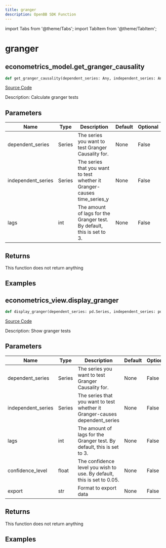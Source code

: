 ```yaml
---
title: granger
description: OpenBB SDK Function
---
```


import Tabs from '@theme/Tabs';
import TabItem from '@theme/TabItem';

# granger

<Tabs>
<TabItem value="model" label="Model" default>

## econometrics_model.get_granger_causality

```python title='openbb_terminal/econometrics/econometrics_model.py'
def get_granger_causality(dependent_series: Any, independent_series: Any, lags: Any) -> None:
```
[Source Code](https://github.com/OpenBB-finance/OpenBBTerminal/tree/main/openbb_terminal/econometrics/econometrics_model.py#L208)

Description: Calculate granger tests

## Parameters

| Name | Type | Description | Default | Optional |
| ---- | ---- | ----------- | ------- | -------- |
| dependent_series | Series | The series you want to test Granger Causality for. | None | False |
| independent_series | Series | The series that you want to test whether it Granger-causes time_series_y | None | False |
| lags | int | The amount of lags for the Granger test. By default, this is set to 3. | None | False |

## Returns

This function does not return anything

## Examples



</TabItem>
<TabItem value="view" label="View">

## econometrics_view.display_granger

```python title='openbb_terminal/econometrics/econometrics_view.py'
def display_granger(dependent_series: pd.Series, independent_series: pd.Series, lags: int, confidence_level: float, export: str) -> None:
```
[Source Code](https://github.com/OpenBB-finance/OpenBBTerminal/tree/main/openbb_terminal/econometrics/econometrics_view.py#L254)

Description: Show granger tests

## Parameters

| Name | Type | Description | Default | Optional |
| ---- | ---- | ----------- | ------- | -------- |
| dependent_series | Series | The series you want to test Granger Causality for. | None | False |
| independent_series | Series | The series that you want to test whether it Granger-causes dependent_series | None | False |
| lags | int | The amount of lags for the Granger test. By default, this is set to 3. | None | False |
| confidence_level | float | The confidence level you wish to use. By default, this is set to 0.05. | None | False |
| export | str | Format to export data | None | False |

## Returns

This function does not return anything

## Examples



</TabItem>
</Tabs>